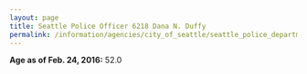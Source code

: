 ```yaml
---
layout: page
title: Seattle Police Officer 6218 Dana N. Duffy
permalink: /information/agencies/city_of_seattle/seattle_police_department/copbook/6218/
---
```


**Age as of Feb. 24, 2016:** 52.0
